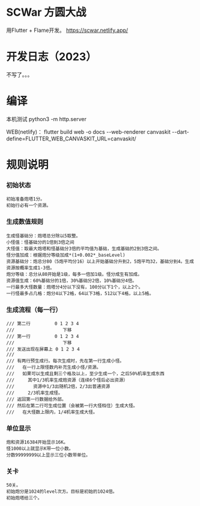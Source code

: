 # SCWar 方圆大战

用Flutter + Flame开发。
https://scwar.netlify.app/
  
# 开发日志（2023）
不写了。。。

# 编译
本机测试
python3 -m http.server

<!-- WEB(gh-page)：
flutter build web -o docs --base-href=/SCWar/ --web-renderer canvaskit --dart-define=FLUTTER_WEB_CANVASKIT_URL=canvaskit/ -->

WEB(netlify)：
flutter build web -o docs --web-renderer canvaskit --dart-define=FLUTTER_WEB_CANVASKIT_URL=canvaskit/

# 规则说明

### 初始状态
    初始准备炮塔1分。
    初始行必有一个资源。

### 生成数值规则
    生成怪基础分：炮塔总分除以5取整。
    小怪值：怪基础分的1倍到3倍之间
    大怪值：取最大炮塔和怪基础分3倍的平均值为基础，生成基础的2到3倍之间。
    怪分值加成：根据炮分等级加成*(1+0.002*_baseLevel)
    资源基础分：炮总分80（5炮平均分16）以上开始基础分升到2，5炮平均32，基础分到4。生成资源按概率生成1-3倍。
    炮分等级：总分从80开始是1级，每多一倍加1级。怪分成生有加成。
    资源值生成：60%基础分的1倍，30%基础分2倍，10%基础分4倍。
    一行最多大怪数量：炮塔分4分以下没有，100分以下1个，以上2个。
    一行怪最多占几格：炮分4以下2格，64以下3格，512以下4格，以上5格。

### 生成流程（每一行）
    /// 第二行         0 1 2 3 4
    ///                  下移
    /// 第一行         0 1 2 3 4
    ///                  下移
    /// 发送出现在屏幕上 0 1 2 3 4
    ///
    /// 有两行预生成行。每次生成时，先在第一行生成小怪。
    ///   在一行上限怪数内补充生成小怪/资源。
    ///   如果可以生成且剩三个格及以上，至少生成一个，之后50%机率生成东西
    ///     其中1/3机率生成炮资源（连续6个怪后必出资源）
    ///       资源中1/3出随机2倍，2/3出普通资源
    ///     2/3机率生成怪。
    /// 返回第一行数据给外部。
    /// 然后在第二行可生成位置（会被第一行大怪档住）生成大怪。
    ///   在大怪数上限内，1/4机率生成大怪。

### 单位显示
    炮和资源16384开始显示16K。
    怪1000以上就显示K带一位小数。
    分数99999999以上显示三位小数带单位。

### 关卡
    50关。
    初始炮分是1024的level次方。目标是初始的1024倍。
    初始炮塔给三个。